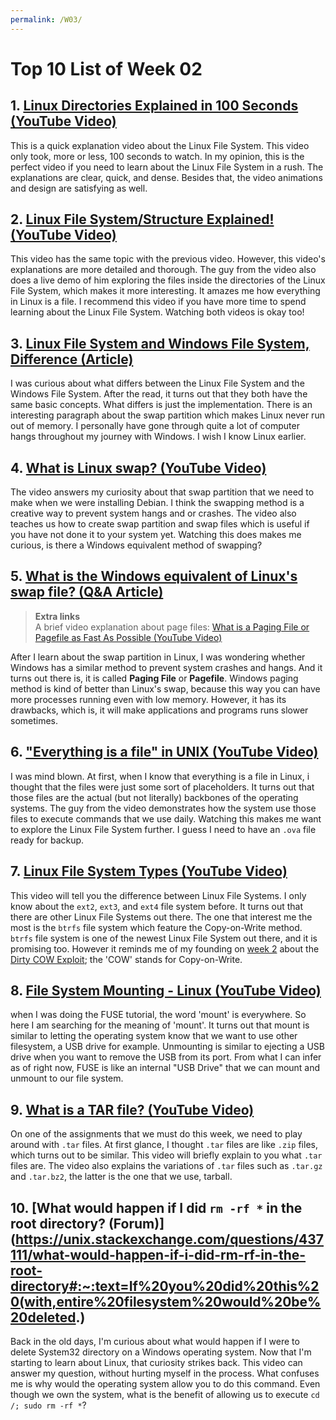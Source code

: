 ```yaml
---
permalink: /W03/
---
```


# Top 10 List of Week 02

## 1. [Linux Directories Explained in 100 Seconds (YouTube Video)](https://www.youtube.com/watch?v=42iQKuQodW4)
This is a quick explanation video about the Linux File System. This video only took, more or less, 100 seconds to watch. In my opinion, this is the perfect video if you need to learn about the Linux File System in a rush. The explanations are clear, quick, and dense. Besides that, the video animations and design are satisfying as well.

## 2. [Linux File System/Structure Explained! (YouTube Video)](https://www.youtube.com/watch?v=HbgzrKJvDRw)
This video has the same topic with the previous video. However, this video's explanations are more detailed and thorough. The guy from the video also does a live demo of him exploring the files inside the directories of the Linux File System, which makes it more interesting. It amazes me how everything in Linux is a file. I recommend this video if you have more time to spend learning about the Linux File System. Watching both videos is okay too!

## 3. [Linux File System and Windows File System, Difference (Article)](https://linuxexplore.com/2012/10/01/linux-file-system-and-windows-file-system-difference/)
I was curious about what differs between the Linux File System and the Windows File System. After the read, it turns out that they both have the same basic concepts. What differs is just the implementation. There is an interesting paragraph about the swap partition which makes Linux never run out of memory. I personally have gone through quite a lot of computer hangs throughout my journey with Windows. I wish I know Linux earlier.

## 4. [What is Linux swap? (YouTube Video)](https://www.youtube.com/watch?v=0mgefj9ibRE)
The video answers my curiosity about that swap partition that we need to make when we were installing Debian. I think the swapping method is a creative way to prevent system hangs and or crashes. The video also teaches us how to create swap partition and swap files which is useful if you have not done it to your system yet. Watching this does makes me curious, is there a Windows equivalent method of swapping?

## 5. [What is the Windows equivalent of Linux's swap file? (Q&A Article)](https://www.quora.com/What-is-the-Windows-equivalent-of-Linuxs-swap-file)
> **Extra links**\
> A brief video explanation about page files: [What is a Paging File or Pagefile as Fast As Possible (YouTube Video)](https://www.youtube.com/watch?v=1VDP5TCAK2c)

After I learn about the swap partition in Linux, I was wondering whether Windows has a similar method to prevent system crashes and hangs. And it turns out there is, it is called **Paging File** or **Pagefile**. Windows paging method is kind of better than Linux's swap, because this way you can have more processes running even with low memory. However, it has its drawbacks, which is, it will make applications and programs runs slower sometimes.

## 6. ["Everything is a file" in UNIX (YouTube Video)](https://www.youtube.com/watch?v=dDwXnB6XeiA)
I was mind blown. At first, when I know that everything is a file in Linux, i thought that the files were just some sort of placeholders. It turns out that those files are the actual (but not literally) backbones of the operating systems. The guy from the video demonstrates how the system use those files to execute commands that we use daily. Watching this makes me want to explore the Linux File System further. I guess I need to have an `.ova` file ready for backup.

## 7. [Linux File System Types (YouTube Video)](https://www.youtube.com/watch?v=g7OkSvioFlU)
This video will tell you the difference between Linux File Systems. I only know about the `ext2`, `ext3`, and `ext4` file system before. It turns out that there are other Linux File Systems out there. The one that interest me the most is the `btrfs` file system which feature the Copy-on-Write method. `btrfs` file system is one of the newest Linux File System out there, and it is promising too. However it reminds me of my founding on [week 2](https://gabriel-enrique.github.io/os211/W02/#9-explaining-dirty-cow-local-root-exploit-youtube-video) about the [Dirty COW Exploit](https://www.youtube.com/watch?v=kEsshExn7aE); the 'COW' stands for Copy-on-Write.

## 8. [File System Mounting - Linux (YouTube Video)](https://www.youtube.com/watch?v=A8ITr5ZpzvA)
when I was doing the FUSE tutorial, the word 'mount' is everywhere. So here I am searching for the meaning of 'mount'. It turns out that mount is similar to letting the operating system know that we want to use other filesystem, a USB drive for example. Unmounting is similar to ejecting a USB drive when you want to remove the USB from its port. From what I can infer as of right now, FUSE is like an internal "USB Drive" that we can mount and unmount to our file system.

## 9. [What is a TAR file? (YouTube Video)](https://www.youtube.com/watch?v=Euub2EAt8jQ)
On one of the assignments that we must do this week, we need to play around with `.tar` files. At first glance, I thought `.tar` files are like `.zip` files, which turns out to be similar. This video will briefly explain to you what `.tar` files are. The video also explains the variations of `.tar` files such as `.tar.gz` and `.tar.bz2`, the latter is the one that we use, tarball.

## 10. [What would happen if I did `rm -rf *` in the root directory? (Forum)](https://unix.stackexchange.com/questions/437111/what-would-happen-if-i-did-rm-rf-in-the-root-directory#:~:text=If%20you%20did%20this%20(with,entire%20filesystem%20would%20be%20deleted.)
Back in the old days, I'm curious about what would happen if I were to delete System32 directory on a Windows operating system. Now that I'm starting to learn about Linux, that curiosity strikes back. This video can answer my question, without hurting myself in the process. What confuses me is why would the operating system allow you to do this command. Even though we own the system, what is the benefit of allowing us to execute `cd /; sudo rm -rf *`?
